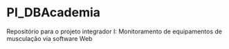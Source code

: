 # PI_DBAcademia
Repositório para o projeto integrador I: Monitoramento de equipamentos de musculação via software Web 
